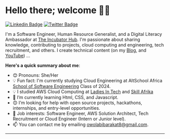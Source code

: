 # Hello there; welcome 👋🏾

[![Linkedin Badge](https://img.shields.io/badge/-owolabi_barakat-blue?style=for-the-badge&logo=Linkedin&logoColor=white)](https://www.linkedin.com/in/owolabi_barakat)  [![Twitter Badge](https://img.shields.io/badge/-@thelady_moh-1ca0f1?style=for-the-badge&logo=twitter&logoColor=white)](https://x.com/thelady_moh?s=21)

I'm a Software Engineer, Human Resource Generalist, and a Digital Literacy Ambassador at [The Incubator Hub](https://theincubatorng.org/LITA/index.html). I'm passionate about sharing knowledge, contributing to projects, cloud computing and engineering, tech recruitment, and others. I create technical content (on my [Blog](https://dev.to/thelady_moh), and [YouTube](https://www.youtube.com/@Thelady_Moh)) ...

**Here's a quick summary about me**:

- 😊 Pronouns: She/Her
- 💡 Fun fact: I'm currently studying Cloud Engineering at AltSchool Africa [School of Software Engineering](https://altschoolafrica.com/schools/engineering) Class of 2024.
- 💡 I studied AWS Cloud Computing at [Ladies In Tech](https://theincubatorng.org/LITA/index.html) and [Skill Afrika](https://x.com/skill_afrika_?s=21)
- 🌱 I’m currently learning Html, CSS, and Javascript.
- 😊 I’m looking for help with open source projects, hackathons, internships, and entry-level opportunities.
- 💼 Job interests: Software Engineer, AWS Solution Architect, Tech Recruitment or Cloud Engineer (Intern or Junior level).
- 📫 You can contact me by emailing owolabibarakat8@gmail.com.

---
